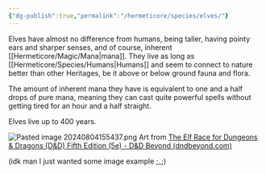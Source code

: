 ```yaml
---
{"dg-publish":true,"permalink":"/hermeticore/species/elves/"}
---
```


Elves have almost no difference from humans, being taller, having pointy ears and sharper senses, and of course, inherent [[Hermeticore/Magic/Mana\|mana]]. They live as long as [[Hermeticore/Species/Humans\|Humans]] and seem to connect to nature better than other Heritages, be it above or below ground fauna and flora.

The amount of inherent mana they have is equivalent to one and a half drops of pure mana, meaning they can cast quite powerful spells without getting tired for an hour and a half straight.

Elves live up to 400 years.

![Pasted image 20240804155437.png](/img/user/images/Pasted%20image%2020240804155437.png)
Art from [The Elf Race for Dungeons & Dragons (D&D) Fifth Edition (5e) - D&D Beyond (dndbeyond.com)](https://www.dndbeyond.com/races/3-elf)

(idk man I just wanted some image example ;_;)
